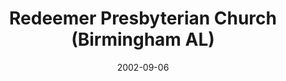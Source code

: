 ---
date: &id001 2002-09-06
end_date: null
location:
  address: 2122 Columbiana Road
  city: Birmingham
  state: AL
minister:
- end: 2001-01-01
  name: Carl Russell
  start: 1999-01-01
  type: Evangelist
- end: 2002-01-01
  name: Joseph Puglia
  start: 2001-01-01
  type: Organizing Pastor
- end: 2004-01-01
  name: Joseph Puglia
  start: 2002-01-01
  type: Pastor
- end: null
  name: Mark Soud
  start: 2015-01-01
  type: Pastor
- end: 2012-01-01
  name: Jerry Crick
  start: 2008-01-01
  type: Teacher
- end: 2011-01-01
  name: Carl Russell
  start: 2004-01-01
  type: Supply Pastor
ministers:
- Carl Russell
- Joseph Puglia
- Joseph Puglia
- Mark Soud
- Jerry Crick
- Carl Russell
name: Redeemer Presbyterian Church
names:
- end: 2002-09-06
  name: Redeemer Presbyterian Chapel, Orthodox Presbyterian Church
  start: 1999-10-22
- end: null
  name: Redeemer Presbyterian Church, OPC
  start: 2002-09-06
origination_date: *id001
raw_data: "ALABAMA Birmingham\nRedeemer Presbyterian Chapel, Orthodox Presbyterian\
  \ Church (Oct. 22, 1999\u2013September 6, 2002)\nRedeemer Presbyterian Church, OPC\
  \ (September 6, 2002\u2013 )\n2122 Columbiana Road\nEvangelist: Carl Russell, 1999\u2013\
  2001\nOrg. Pastor: Joseph Puglia, 2001\u20132\nPastors: Joseph Puglia, 2002\u2013\
  4\nMark Soud, 2015\u2013\nTeacher: Jerry Crick, 2008\u201312\nSupply: Carl Russell,\
  \ 2004\u201311"
received_from: null
states:
- AL
status:
  active: true
  end_date: null
  reason: null
  received_from: null
  withdrawal_to: null
title: Redeemer Presbyterian Church (Birmingham AL)
year_established:
- 2002

---